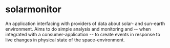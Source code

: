 # solarmonitor

An application interfacing with providers of data about solar- and sun-earth environment. Aims to do simple analysis and monitoring and -- when integrated with a consumer-application -- to create events in response to live changes in physical state of the space-environment. 

